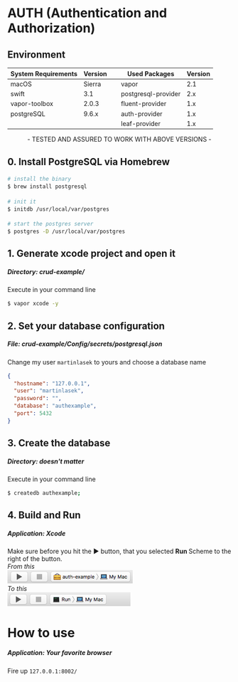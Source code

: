 # AUTH (Authentication and Authorization)

## Environment
System Requirements | Version |  | Used Packages | Version |
------------ | ------------- | ------------- | ------------- | ------------- |
macOS | Sierra |  | vapor | 2.1 |
swift | 3.1 |  | postgresql-provider | 2.x |
vapor-toolbox | 2.0.3 | | fluent-provider | 1.x |
postgreSQL | 9.6.x | | auth-provider | 1.x |
| | | | leaf-provider | 1.x |

<center>- TESTED AND ASSURED TO WORK WITH ABOVE VERSIONS - </center>

## 0. Install PostgreSQL via Homebrew
```bash
# install the binary
$ brew install postgresql

# init it
$ initdb /usr/local/var/postgres

# start the postgres server
$ postgres -D /usr/local/var/postgres
```

## 1. Generate xcode project and open it
##### <b>Directory:</b> crud-example/
Execute in your command line
```bash
$ vapor xcode -y
```

## 2. Set your database configuration
##### <b>File:</b> crud-example/Config/secrets/postgresql.json
Change my user `martinlasek` to yours and choose a database name
```JSON
{
  "hostname": "127.0.0.1",
  "user": "martinlasek",
  "password": "",
  "database": "authexample",
  "port": 5432
}
```

## 3. Create the database
##### <b>Directory:</b> <i>doesn't matter</i>
Execute in your command line
```bash
$ createdb authexample;
```

## 4. Build and Run
##### <b>Application:</b> Xcode
Make sure before you hit the ► button, that you selected <b> Run </b> Scheme to the right of the button. <br>
<i>From this</i> <br>
![From](README/Build_and_Run_1.png)
<br> <i>To this</i> <br>
![To](README/Build_and_Run_2.png)

# How to use
##### <b>Application:</b> Your favorite browser
Fire up `127.0.0.1:8002/`
